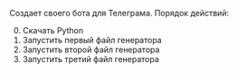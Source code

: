 Создает своего бота для Телеграма.
Порядок действий:

0. Скачать Python
1. Запустить первый файл генератора
2. Запустить второй файл генератора
3. Запустить третий файл генератора
